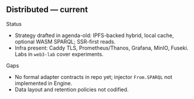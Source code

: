 ## Distributed — current

Status

- Strategy drafted in agenda-old: IPFS-backed hybrid, local cache, optional WASM SPARQL; SSR-first reads.
- Infra present: Caddy TLS, Prometheus/Thanos, Grafana, MinIO, Fuseki. Labs in `web3-lab` cover experiments.

Gaps

- No formal adapter contracts in repo yet; injector `From.SPARQL` not implemented in Engine.
- Data layout and retention policies not codified.
